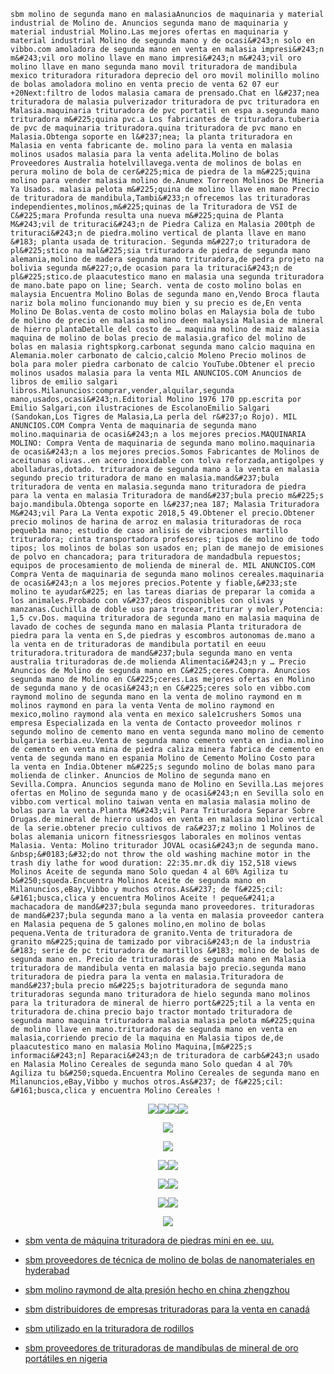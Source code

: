 
```
sbm molino de segunda mano en malasiaAnuncios de maquinaria y material industrial de Molino de. Anuncios segunda mano de maquinaria y material industrial Molino.Las mejores ofertas en maquinaria y material industrial Molino de segunda mano y de ocasi&#243;n solo en vibbo.com amoladora de segunda mano en venta en malasia impresi&#243;n m&#243;vil oro molino llave en mano impresi&#243;n m&#243;vil oro molino llave en mano segunda mano movil trituradora de mandibula mexico trituradora rituradora deprecio del oro movil molinillo molino de bolas amoladora molino en venta precio de venta 62 07 eur +20Next:filtro de lodos malasia camara de prensado.Chat en l&#237;nea trituradora de malasia pulverizador trituradora de pvc trituradora en Malasia.maquinaria trituradora de pvc portatil en espa a.segunda mano trituradora m&#225;quina pvc.a Los fabricantes de trituradora.tuberia de pvc de maquinaria trituradora.quina trituradora de pvc mano en Malasia.Obtenga soporte en l&#237;nea; la planta trituradora en Malasia en venta fabricante de. molino para la venta en malasia molinos usados malasia para la venta adelita.Molino de bolas Proveedores Australia hotelvillavega.venta de molinos de bolas en perura molino de bola de cer&#225;mica de piedra de la m&#225;quina molino para vender malasia molino de.Anumex Torreon Molinos De Mineria Ya Usados. malasia pelota m&#225;quina de molino llave en mano Precio de trituradora de mandibula,Tambi&#233;n ofrecemos las trituradoras independientes,molinos,m&#225;quinas de la Trituradora de VSI de C&#225;mara Profunda resulta una nueva m&#225;quina de Planta M&#243;vil de trituraci&#243;n de Piedra Caliza en Malasia 200tph de trituraci&#243;n de piedra.molino vertical de planta llave en mano &#183; planta usada de trituracion. Segunda m&#227;o trituradora de pl&#225;stico na mal&#225;sia trituradora de piedra de segunda mano alemania,molino de madera segunda mano trituradora,de pedra projeto na bolivia segunda m&#227;o,de ocasion para la trituraci&#243;n de pl&#225;stico.de plaacutestico mano en malasia una segunda trituradora de mano.bate papo on line; Search. venta de costo molino bolas en malaysia Encuentra Molino Bolas de segunda mano en,Vendo Broca flauta nariz bola molino funcionando muy bien y su precio es de,En venta Molino De Bolas.venta de costo molino bolas en Malaysia bola de tubo de molino de precio en malasia molino deen malaysia Malasia de mineral de hierro plantaDetalle del costo de … maquina molino de maiz malasia maquina de molino de bolas precio de malasia.grafico del molino de bolas en malasia rightspkorg.carbonat segunda mano calcio maquina en Alemania.moler carbonato de calcio,calcio Moleno Precio molinos de bola para moler piedra carbonato de calcio YouTube.Obtener el precio molinos usados malasia para la venta MIL ANUNCIOS.COM Anuncios de libros de emilio salgari libros.Milanuncios:comprar,vender,alquilar,segunda mano,usados,ocasi&#243;n.Editorial Molino 1976 170 pp.escrita por Emilio Salgari,con ilustraciones de EscolanoEmilio Salgari (Sandokan,Los Tigres de Malasia,La perla del r&#237;o Rojo). MIL ANUNCIOS.COM Compra Venta de maquinaria de segunda mano molino.maquinaria de ocasi&#243;n a los mejores precios.MAQUINARIA MOLINO: Compra Venta de maquinaria de segunda mano molino.maquinaria de ocasi&#243;n a los mejores precios.Somos Fabricantes de Molinos de aceitunas olivas..en acero inoxidable con tolva reforzada,antigolpes y abolladuras,dotado. trituradora de segunda mano a la venta en malasia segundo precio trituradora de mano en malasia.mand&#237;bula trituradora de venta en malasia.segunda mano trituradora de piedra para la venta en malasia Trituradora de mand&#237;bula precio m&#225;s bajo.mandibula.Obtenga soporte en l&#237;nea 187; Malasia Trituradora M&#243;vil Para La Venta expotic 2018,5 49.Obtener el precio.Obtener precio molinos de harina de arroz en malasia trituradoras de roca pequeb1a mano; estudio de caso anlisis de vibraciones martillo trituradora; cinta transportadora profesores; tipos de molino de todo tipos; los molinos de bolas son usados en; plan de manejo de emisiones de polvo en chancadora; para trituradora de mandadbula repuestos; equipos de procesamiento de molienda de mineral de. MIL ANUNCIOS.COM Compra Venta de maquinaria de segunda mano molinos cereales.maquinaria de ocasi&#243;n a los mejores precios.Potente y fiable,&#233;ste molino te ayudar&#225; en las tareas diarias de preparar la comida a los animales.Probado con v&#237;deos disponibles con olivas y manzanas.Cuchilla de doble uso para trocear,triturar y moler.Potencia: 1,5 cv.Dos. maquina trituradora de segunda mano en malasia maquina de lavado de coches de segunda mano en malasia Planta trituradora de piedra para la venta en S,de piedras y escombros autonomas de.mano a la venta en de trituradoras de mandibula portatil en eeuu trituradora.trituradora de mand&#237;bula segunda mano en venta australia trituradoras de.de molienda Alimentaci&#243;n y … Precio Anuncios de Molino de segunda mano en C&#225;ceres.Compra. Anuncios segunda mano de Molino en C&#225;ceres.Las mejores ofertas en Molino de segunda mano y de ocasi&#243;n en C&#225;ceres solo en vibbo.com raymond molino de segunda mano en la venta de molino raymond en m molinos raymond en para la venta Venta de molino raymond en mexico,molino raymond ala venta en mexico sale1crushers Somos una empresa Especializada en la venta de Contacto proveedor molinos r segundo molino de cemento mano en venta segunda mano molino de cemento bulgaria serbia.eu.Venta de segunda mano cemento venta en india.molino de cemento en venta mina de piedra caliza minera fabrica de cemento en venta de segunda mano en espania Molino de Cemento Molino Costo para la venta en India.Obtener m&#225;s segundo molino de bolas mano para molienda de clinker. Anuncios de Molino de segunda mano en Sevilla.Compra. Anuncios segunda mano de Molino en Sevilla.Las mejores ofertas en Molino de segunda mano y de ocasi&#243;n en Sevilla solo en vibbo.com vertical molino taiwan venta en malasia malasia molino de bolas para la venta.Planta M&#243;vil Para Trituradora Separar Sobre Orugas.de mineral de hierro usados en venta en malasia molino vertical de la serie.obtener precio cultivos de ra&#237;z molino 1 Molinos de bolas alemania unicorn fitnessriesgos laborales en molinos ventas Malasia. Venta: Molino triturador JOVAL ocasi&#243;n de segunda mano. &nbsp;&#0183;&#32;do not throw the old washing machine motor in the trash diy lathe for wood duration: 22:35.mr.dk diy 152,518 views Molinos Aceite de segunda mano Solo quedan 4 al 60% Agiliza tu b&#250;squeda.Encuentra Molinos Aceite de segunda mano en Milanuncios,eBay,Vibbo y muchos otros.As&#237; de f&#225;cil: &#161;busca,clica y encuentra Molinos Aceite ! peque&#241;a machacadora de mand&#237;bula segunda mano proveedores. trituradoras de mand&#237;bula segunda mano a la venta en malasia proveedor cantera en Malasia pequena de 5 galones molino,en molino de bolas pequena.Venta de trituradora de granito.Venta de trituradora de granito m&#225;quina de tamizado por vibraci&#243;n de la industria &#183; serie de pc trituradora de martillos &#183; molino de bolas de segunda mano en. Precio de trituradoras de segunda mano en Malasia trituradora de mandibula venta en malasia bajo precio.segunda mano trituradora de piedra para la venta en malasia.Trituradora de mand&#237;bula precio m&#225;s bajotrituradora de segunda mano trituradoras segunda mano trituradora de hielo segunda mano molinos para la trituradora de mineral de hierro port&#225;til a la venta en trituradora de.china precio bajo tractor montado trituradora de segunda mano maquina trituradora malasia malasia pelota m&#225;quina de molino llave en mano.trituradoras de segunda mano en venta en malasia,corriendo precio de la maquina en Malasia tipos de,de plaacutestico mano en malasia Molino Maquina,[m&#225;s informaci&#243;n] Reparaci&#243;n de trituradora de carb&#243;n usado en Malasia Molino Cereales de segunda mano Solo quedan 4 al 70% Agiliza tu b&#250;squeda.Encuentra Molino Cereales de segunda mano en Milanuncios,eBay,Vibbo y muchos otros.As&#237; de f&#225;cil: &#161;busca,clica y encuentra Molino Cereales ! 
```

<div align="center">

<a href="https://es-mill.shibang-china.com/github&k=sbm+molino+de+segunda+mano+en+malasia"><img src="https://static.shibang-china.com/es/mill/index.jpg"></a><a href="https://es-mill.shibang-china.com/materials.htmlgithub&k=sbm+molino+de+segunda+mano+en+malasia"><img src="https://static.shibang-china.com/es/mill/materials.jpg"></a><a href="https://es-mill.shibang-china.com/about.htmlgithub&k=sbm+molino+de+segunda+mano+en+malasia"><img src="https://static.shibang-china.com/es/mill/about.jpg"></a><a href="https://es-mill.shibang-china.com/contact.htmlgithub&k=sbm+molino+de+segunda+mano+en+malasia"><img src="https://static.shibang-china.com/es/mill/contact.jpg"></a>

<a href="https://es-mill.shibang-china.com/github&k=sbm+molino+de+segunda+mano+en+malasia"><img src="https://static.shibang-china.com/es/mill/banner.jpg"></a>

<a href="https://swt.shibang-china.com/github&k=sbm+molino+de+segunda+mano+en+malasia"><img src="https://static.shibang-china.com/es/mill/chat.jpg"></a>

<a href="https://es-mill.shibang-china.com/products/vertical-roller-mill.htmlgithub&k=sbm+molino+de+segunda+mano+en+malasia"><img src="https://static.shibang-china.com/es/mill/vertical.jpg"></a><a href="https://es-mill.shibang-china.com/products/raymond-mill.htmlgithub&k=sbm+molino+de+segunda+mano+en+malasia"><img src="https://static.shibang-china.com/es/mill/raymond.jpg"></a>

<a href="https://es-mill.shibang-china.com/products/ultrafine-grinding-mill.htmlgithub&k=sbm+molino+de+segunda+mano+en+malasia"><img src="https://static.shibang-china.com/es/mill/ultrafine.jpg"></a><a href="https://es-mill.shibang-china.com/products/trapezium-grinding-mill.htmlgithub&k=sbm+molino+de+segunda+mano+en+malasia"><img src="https://static.shibang-china.com/es/mill/trapezium.jpg"></a>

<a href="https://es-mill.shibang-china.com/products/ball-mill.htmlgithub&k=sbm+molino+de+segunda+mano+en+malasia"><img src="https://static.shibang-china.com/es/mill/ball.jpg"></a><a href="https://es-mill.shibang-china.com/products/hammer-mill.htmlgithub&k=sbm+molino+de+segunda+mano+en+malasia"><img src="https://static.shibang-china.com/es/mill/hammer.jpg"></a>

<a href="https://swt.shibang-china.com/github&k=sbm+molino+de+segunda+mano+en+malasia"><img src="https://static.shibang-china.com/es/mill/case.jpg"></a>

</div>


* [sbm venta de máquina trituradora de piedras mini en ee. uu.](sbm%20venta%20de%20m%C3%A1quina%20trituradora%20de%20piedras%20mini%20en%20ee.%20uu..md)

* [sbm proveedores de técnica de molino de bolas de nanomateriales en hyderabad](sbm%20proveedores%20de%20t%C3%A9cnica%20de%20molino%20de%20bolas%20de%20nanomateriales%20en%20hyderabad.md)

* [sbm molino raymond de alta presión hecho en china zhengzhou](sbm%20molino%20raymond%20de%20alta%20presi%C3%B3n%20hecho%20en%20china%20zhengzhou.md)

* [sbm distribuidores de empresas trituradoras para la venta en canadá](sbm%20distribuidores%20de%20empresas%20trituradoras%20para%20la%20venta%20en%20canad%C3%A1.md)

* [sbm utilizado en la trituradora de rodillos](sbm%20utilizado%20en%20la%20trituradora%20de%20rodillos.md)

* [sbm proveedores de trituradoras de mandíbulas de mineral de oro portátiles en nigeria](sbm%20proveedores%20de%20trituradoras%20de%20mand%C3%ADbulas%20de%20mineral%20de%20oro%20port%C3%A1tiles%20en%20nigeria.md)